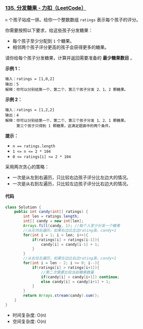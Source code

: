 ### [135. 分发糖果 - 力扣（LeetCode）](https://leetcode.cn/problems/candy/description/)

`n` 个孩子站成一排。给你一个整数数组 `ratings` 表示每个孩子的评分。

你需要按照以下要求，给这些孩子分发糖果：

- 每个孩子至少分配到 `1` 个糖果。
- 相邻两个孩子评分更高的孩子会获得更多的糖果。

请你给每个孩子分发糖果，计算并返回需要准备的 **最少糖果数目** 。

 

**示例 1：**

```
输入：ratings = [1,0,2]
输出：5
解释：你可以分别给第一个、第二个、第三个孩子分发 2、1、2 颗糖果。
```

**示例 2：**

```
输入：ratings = [1,2,2]
输出：4
解释：你可以分别给第一个、第二个、第三个孩子分发 1、2、1 颗糖果。
     第三个孩子只得到 1 颗糖果，这满足题面中的两个条件。
```

 

**提示：**

- `n == ratings.length`
- `1 <= n <= 2 * 104`
- `0 <= ratings[i] <= 2 * 104`





采用两次贪心的策略：

- 一次是从左到右遍历，只比较右边孩子评分比左边大的情况。
- 一次是从右到左遍历，只比较左边孩子评分比右边大的情况。

#### 代码

```java
class Solution {
    public int candy(int[] ratings) {
        int len = ratings.length;
        int[] candy = new int[len];
        Arrays.fill(candy, 1); //每个人至少分发一个糖果
        //从左向右遍历，如果右边比左边rating高，candy+1
        for(int i = 1; i < len; i++){
            if(ratings[i] > ratings[i-1]){
                candy[i] = candy[i-1] + 1;
            }
        }
        //从右往左遍历，如果左边比右边rating高，candy+1
        for(int i = len - 2; i >= 0; i--){
            if(ratings[i] > ratings[i+1]){
                //第二次需要比较当前糖果数量
                if(candy[i] > candy[i+1]) continue;
                else candy[i] = candy[i+1] + 1;
            }
        }
        return Arrays.stream(candy).sum();
    }
}
```

- 时间复杂度: O(n)
- 空间复杂度: O(n)